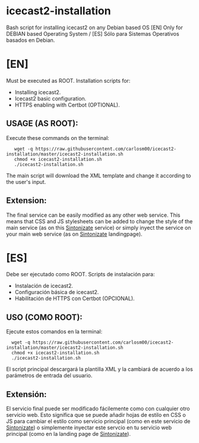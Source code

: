 # icecast2-installation
Bash script for installing icecast2 on any Debian based OS
[EN] Only for DEBIAN based Operating System / [ES] Sólo para Sistemas Operativos basados en Debian.
# [EN] 
Must be executed as ROOT. Installation scripts for:
  - Installing icecast2.
  - Icecast2 basic configuration.
  - HTTPS enabling with Certbot (OPTIONAL).
  
## USAGE (AS ROOT):
Execute these commands on the terminal:

```
   wget -q https://raw.githubusercontent.com/carlosm00/icecast2-installation/master/icecast2-installation.sh
   chmod +x icecast2-installation.sh
   ./icecast2-installation.sh
```
  The main script will download the XML template and change it according to the user's input.
  
## Extension:
The final service can be easily modified as any other web service. This means that CSS and JS stylesheets can be added to change the style of the main service (as on this [Sintonizate](https://www.sintonizate957.com/audio-en-vivo-2/) service) or simply inyect the service on your main web service (as on [Sintonizate](https://www.sintonizate957.com/) landingpage).

# [ES]
Debe ser ejecutado como ROOT. Scripts de instalación para:
  - Instalación de icecast2.
  - Configuración básica de icecast2.
  - Habilitación de HTTPS con Certbot (OPCIONAL).
  
## USO (COMO ROOT):
Ejecute estos comandos en la terminal:
```
  wget -q https://raw.githubusercontent.com/carlosm00/icecast2-installation/master/icecast2-installation.sh
  chmod +x icecast2-installation.sh
  ./icecast2-installation.sh
```
  El script principal descargará la plantilla XML y la cambiará de acuerdo a los parámetros de entrada del usuario.

## Extensión:
El servicio final puede ser modificado fácilemente como con cualquier otro servicio web. Esto significa que se puede añadir hojas de estilo en CSS o JS para cambiar el estilo como servicio principal (como en este servicio de [Sintonizate](https://www.sintonizate957.com/audio-en-vivo-2/)) o simplemente inyectar este servcio en tu servicio web principal (como en la landing page de [Sintonizate](https://www.sintonizate957.com/)).
